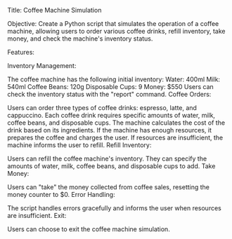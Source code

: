 Title: Coffee Machine Simulation

Objective: Create a Python script that simulates the operation of a coffee machine, allowing users to order various coffee drinks, refill inventory, take money, and check the machine's inventory status.

Features:

Inventory Management:

The coffee machine has the following initial inventory:
Water: 400ml
Milk: 540ml
Coffee Beans: 120g
Disposable Cups: 9
Money: $550
Users can check the inventory status with the "report" command.
Coffee Orders:

Users can order three types of coffee drinks: espresso, latte, and cappuccino.
Each coffee drink requires specific amounts of water, milk, coffee beans, and disposable cups.
The machine calculates the cost of the drink based on its ingredients.
If the machine has enough resources, it prepares the coffee and charges the user.
If resources are insufficient, the machine informs the user to refill.
Refill Inventory:

Users can refill the coffee machine's inventory.
They can specify the amounts of water, milk, coffee beans, and disposable cups to add.
Take Money:

Users can "take" the money collected from coffee sales, resetting the money counter to $0.
Error Handling:

The script handles errors gracefully and informs the user when resources are insufficient.
Exit:

Users can choose to exit the coffee machine simulation.